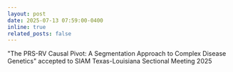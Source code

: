 ```yaml
---
layout: post
date: 2025-07-13 07:59:00-0400
inline: true
related_posts: false
---
```


"The PRS-RV Causal Pivot: A Segmentation Approach to Complex Disease Genetics" accepted to SIAM Texas-Louisiana Sectional Meeting 2025
